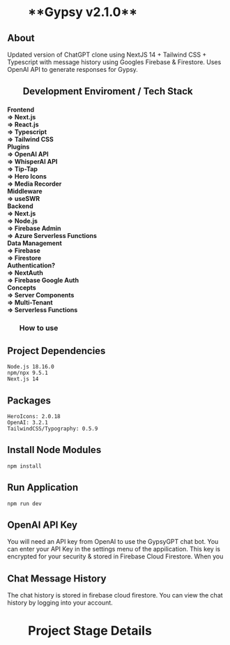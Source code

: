<h1>
<ul><b>
**Gypsy v2.1.0**
</b></ul>
</h1>

<h2>
About
</h2>
<p>
Updated version of ChatGPT clone using NextJS 14 + Tailwind CSS + Typescript with message history using Googles Firebase & Firestore. Uses OpenAI API to generate responses for Gypsy. 
</p>

<h2>
<ul><b>Development Enviroment / Tech Stack</b></ul>
</h2>
<h4>
    Frontend<br>
        => Next.js<br>
        => React.js<br>
        => Typescript<br>
        => Tailwind CSS<br>
    Plugins<br>
        => OpenAI API<br>
        => WhisperAI API<br>
        => Tip-Tap<br>
        => Hero Icons<br>
        => Media Recorder<br>
    Middleware<br>
        => useSWR<br>
    Backend<br>
        => Next.js<br>
        => Node.js<br>
        => Firebase Admin<br>           
        => Azure Serverless Functions<br>           
    Data Management<br>
        => Firebase<br>
        => Firestore<br>
    Authentication?<br>
        => NextAuth<br>
        => Firebase Google Auth<br>
    Concepts<br>
        => Server Components<br>
        => Multi-Tenant<br>
        => Serverless Functions<br>
</h4>

<h3>
<ul><b>How to use</b></ul>
</h3>

## **Project Dependencies**

    Node.js 18.16.0
    npm/npx 9.5.1
    Next.js 14

## Packages

    HeroIcons: 2.0.18
    OpenAI: 3.2.1
    TailwindCSS/Typography: 0.5.9

## Install Node Modules

    npm install

## Run Application

    npm run dev

## OpenAI API Key

You will need an API key from OpenAI to use the GypsyGPT chat bot. You can enter your API Key in the settings menu of the appilication. This key is encrypted for your security & stored in Firebase Cloud Firestore. When you 

## Chat Message History

The chat history is stored in firebase cloud firestore. You can view the chat history by logging into your account.

<h1>
<ul><b>Project Stage Details</b></ul>
</h1>
